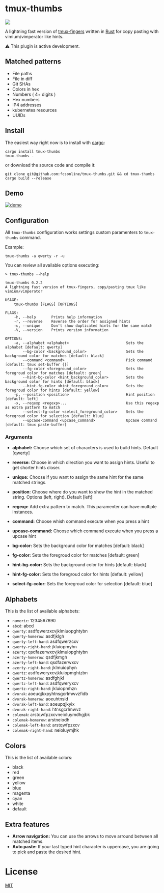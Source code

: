 # tmux-thumbs

![](https://travis-ci.com/fcsonline/tmux-thumbs.svg?branch=master)

A lightning fast version of [tmux-fingers](https://github.com/Morantron/tmux-fingers) written in [Rust](https://www.rust-lang.org/) for copy pasting with vimium/vimperator like hints.

:warning: This plugin is active development.

## Matched patterns

- File paths
- File in diff
- Git SHAs
- Colors in hex
- Numbers ( 4+ digits )
- Hex numbers
- IP4 addresses
- kubernetes resources
- UUIDs

## Install

The easiest way right now is to install with [cargo](https://doc.rust-lang.org/cargo/getting-started/installation.html):

```
cargo install tmux-thumbs
tmux-thumbs -
```

or download the source code and compile it:

```
git clone git@github.com:fcsonline/tmux-thumbs.git && cd tmux-thumbs
cargo build --release
```

## Demo

[![demo](https://asciinema.org/a/232775.png)](https://asciinema.org/a/232775?autoplay=1)

## Configuration

All `tmux-thumbs` configuration works settings custom paramenters to `tmux-thumbs` command.

Example:

```
tmux-thumbs -a qwerty -r -u
```

You can review all available options executing:

```
> tmux-thumbs --help

tmux-thumbs 0.2.2
A lightning fast version of tmux-fingers, copy/pasting tmux like vimium/vimperator

USAGE:
    tmux-thumbs [FLAGS] [OPTIONS]

FLAGS:
    -h, --help       Prints help information
    -r, --reverse    Reverse the order for assigned hints
    -u, --unique     Don't show duplicated hints for the same match
    -V, --version    Prints version information

OPTIONS:
    -a, --alphabet <alphabet>                          Sets the alphabet [default: qwerty]
        --bg-color <background_color>                  Sets the background color for matches [default: black]
        --command <command>                            Pick command [default: tmux set-buffer {}]
        --fg-color <foreground_color>                  Sets the foregroud color for matches [default: green]
        --hint-bg-color <hint_background_color>        Sets the background color for hints [default: black]
        --hint-fg-color <hint_foreground_color>        Sets the foregroud color for hints [default: yellow]
    -p, --position <position>                          Hint position [default: left]
    -x, --regexp <regexp>...                           Use this regexp as extra pattern to match
        --select-fg-color <select_foreground_color>    Sets the foregroud color for selection [default: blue]
        --upcase-command <upcase_command>              Upcase command [default: tmux paste-buffer]

```

### Arguments

- **alphabet:** Choose which set of characters is used to build hints. Default [qwerty]
- **reverse:** Choose in which direction you want to assign hints. Useful to get shorter hints closer.
- **unique:** Choose if you want to assign the same hint for the same matched strings.
- **position:** Choose where do you want to show the hint in the matched string. Options (left, right). Default [left]
- **regexp:** Add extra pattern to match. This paramenter can have multiple instances.
- **command:** Choose whish command execute when you press a hint
- **upcase-command:** Choose which command execute when you press a upcase hint

- **bg-color:** Sets the background color for matches [default: black]
- **fg-color:** Sets the foregroud color for matches [default: green]
- **hint-bg-color:** Sets the background color for hints [default: black]
- **hint-fg-color:** Sets the foregroud color for hints [default: yellow]
- **select-fg-color:** Sets the foregroud color for selection [default: blue]

## Alphabets

This is the list of available alphabets:

- `numeric`: 1234567890
- `abcd`: abcd
- `qwerty`: asdfqwerzxcvjklmiuopghtybn
- `qwerty-homerow`: asdfjklgh
- `qwerty-left-hand`: asdfqwerzcxv
- `qwerty-right-hand`: jkluiopmyhn
- `azerty`: qsdfazerwxcvjklmuiopghtybn
- `azerty-homerow`: qsdfjkmgh
- `azerty-left-hand`: qsdfazerwxcv
- `azerty-right-hand`: jklmuiophyn
- `qwertz`: asdfqweryxcvjkluiopmghtzbn
- `qwertz-homerow`: asdfghjkl
- `qwertz-left-hand`: asdfqweryxcv
- `qwertz-right-hand`: jkluiopmhzn
- `dvorak`: aoeuqjkxpyhtnsgcrlmwvzfidb
- `dvorak-homerow`: aoeuhtnsid
- `dvorak-left-hand`: aoeupqjkyix
- `dvorak-right-hand`: htnsgcrlmwvz
- `colemak`: arstqwfpzxcvneioluymdhgjbk
- `colemak-homerow`: arstneiodh
- `colemak-left-hand`: arstqwfpzxcv
- `colemak-right-hand`: neioluymjhk

## Colors

This is the list of available colors:

- black
- red
- green
- yellow
- blue
- magenta
- cyan
- white
- default

## Extra features

- **Arrow navigation:** You can use the arrows to move arround between all matched items.
- **Auto paste:** If your last typed hint character is uppercase, you are going to pick and paste the desired hint.

# License

[MIT](https://github.com/fcsonline/tmux-thumbs/blob/master/LICENSE)
